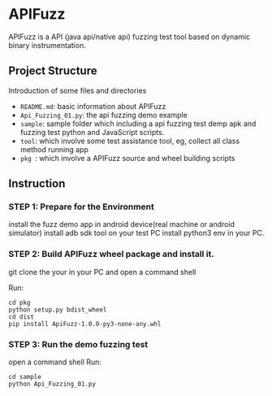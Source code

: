 # APIFuzz

APIFuzz is a API (java api/native api) fuzzing test tool based on dynamic binary instrumentation. 

## Project Structure

Introduction of some files and directories

- `README.md`: basic information about APIFuzz
- `Api_Fuzzing_01.py`: the api fuzzing demo example
- `sample`: sample folder which including a api fuzzing test demp apk and fuzzing test python and JavaScript scripts.
- `tool`: which involve some test assistance tool, eg, collect all class method running app 
- `pkg `:  which involve a APIFuzz source and wheel building scripts

## Instruction

### STEP 1:  Prepare for the Environment

install the fuzz demo app in android device(real machine or android simulator)
install adb sdk tool on your test PC
install python3 env in your PC.

### STEP 2:  Build APIFuzz wheel package and install it.

git clone the your in your PC and open a command shell

Run:

```
cd pkg
python setup.py bdist_wheel
cd dist
pip install ApiFuzz-1.0.0-py3-none-any.whl
```

### STEP 3: Run the demo fuzzing test

open a command shell
Run:

```
cd sample
python Api_Fuzzing_01.py

```
